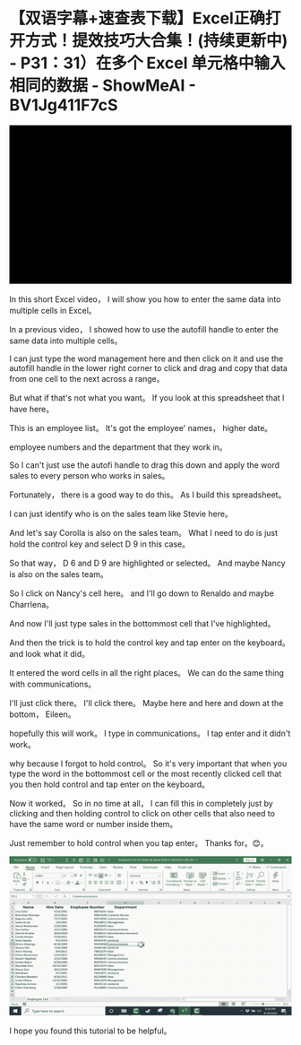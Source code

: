 # 【双语字幕+速查表下载】Excel正确打开方式！提效技巧大合集！(持续更新中) - P31：31）在多个 Excel 单元格中输入相同的数据 - ShowMeAI - BV1Jg411F7cS

![](img/da7145c0466b7c018cf23109edd4d6c3_0.png)

In this short Excel video， I will show you how to enter the same data into multiple cells in Excel。

 In a previous video， I showed how to use the autofill handle to enter the same data into multiple cells。

 I can just type the word management here and then click on it and use the autofill handle in the lower right corner to click and drag and copy that data from one cell to the next across a range。

 But what if that's not what you want。 If you look at this spreadsheet that I have here。

 This is an employee list。 It's got the employee' names， higher date。

 employee numbers and the department that they work in。

So I can't just use the autofi handle to drag this down and apply the word sales to every person who works in sales。

 Fortunately， there is a good way to do this。 As I build this spreadsheet。

 I can just identify who is on the sales team like Stevie here。

 And let's say Corolla is also on the sales team。 What I need to do is just hold the control key and select D 9 in this case。

 So that way， D 6 and D 9 are highlighted or selected。 And maybe Nancy is also on the sales team。

 So I click on Nancy's cell here。 and I'll go down to Renaldo and maybe Charrlena。

And now I'll just type sales in the bottommost cell that I've highlighted。

 And then the trick is to hold the control key and tap enter on the keyboard。 and look what it did。

 It entered the word cells in all the right places。 We can do the same thing with communications。

 I'll just click there。 I'll click there。 Maybe here and here and down at the bottom， Eileen。

 hopefully this will work。 I type in communications。 I tap enter and it didn't work。

 why because I forgot to hold control。 So it's very important that when you type the word in the bottommost cell or the most recently clicked cell that you then hold control and tap enter on the keyboard。

 Now it worked。 So in no time at all， I can fill this in completely just by clicking and then holding control to click on other cells that also need to have the same word or number inside them。

 Just remember to hold control when you tap enter。 Thanks for。😊。



![](img/da7145c0466b7c018cf23109edd4d6c3_2.png)

I hope you found this tutorial to be helpful。